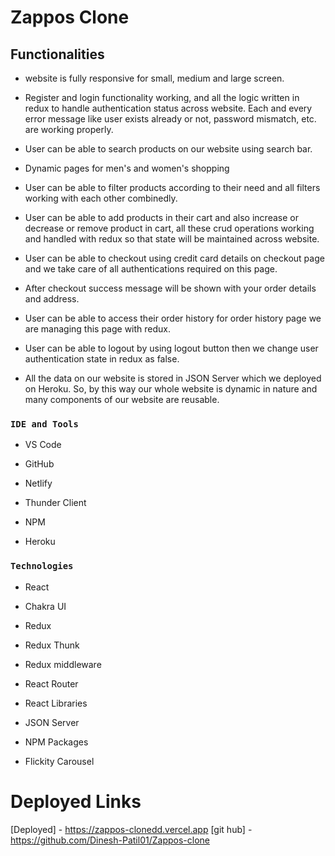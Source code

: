 # Zappos Clone


## Functionalities

- website is fully responsive for small, medium and large screen.

- Register and login functionality working, and all the logic written in redux to handle authentication status across website. Each and every error message like user exists already or not, password mismatch, etc. are working properly.

- User can be able to search products on our website using search bar.

- Dynamic pages for men's and women's shopping

- User can be able to filter products according to their need and all filters working with each other combinedly.

- User can be able to add products in their cart and also increase or decrease or remove product in cart, all these crud operations working and handled with redux so that state will be maintained across website.

- User can be able to checkout using credit card details on checkout page and we take care of all authentications required on this page.

- After checkout success message will be shown with your order details and address.

- User can be able to access their order history for order history page we are managing this page with redux.

- User can be able to logout by using logout button then we change user authentication state in redux as false.

- All the data on our website is stored in JSON Server which we deployed on Heroku. So, by this way our whole website is dynamic in nature and many components of our website are reusable.

### `IDE and Tools`

- VS Code

- GitHub

- Netlify

- Thunder Client

- NPM

- Heroku

### `Technologies`

- React

- Chakra UI

- Redux

- Redux Thunk

- Redux middleware

- React Router

- React Libraries

- JSON Server

- NPM Packages

- Flickity Carousel


# Deployed Links
[Deployed] - https://zappos-clonedd.vercel.app
[git hub] - https://github.com/Dinesh-Patil01/Zappos-clone
